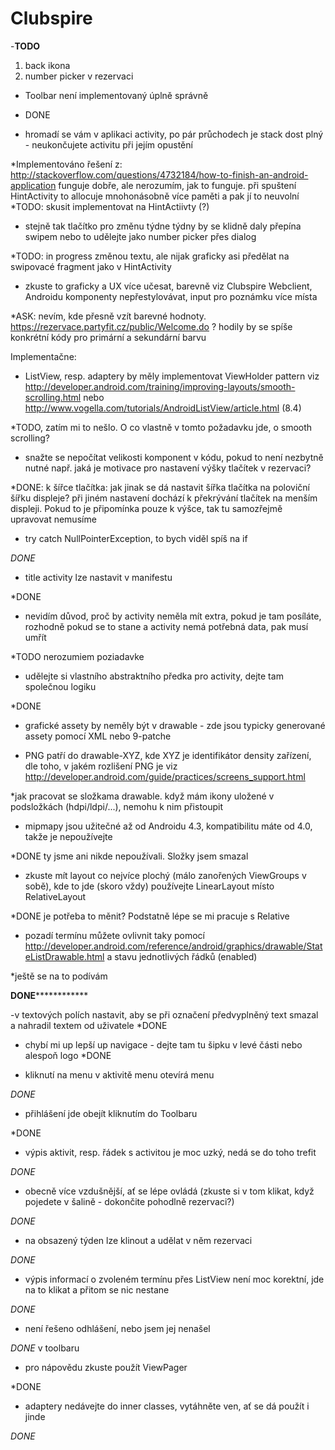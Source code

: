 # Clubspire
-********TODO********
1. back ikona
2. number picker v rezervaci



- Toolbar není implementovaný úplně správně
* DONE



- hromadí se vám v aplikaci activity, po pár průchodech je stack dost 
plný - neukončujete activitu při jejím opustění

*Implementováno řešení z:
http://stackoverflow.com/questions/4732184/how-to-finish-an-android-application
    funguje dobře, ale nerozumím, jak to funguje.
    při spuštení HintActivity to allocuje mnohonásobně více paměti a pak jí to neuvolní
*TODO: skusit implementovat na HintActiivty (?)


- stejně tak tlačítko pro změnu týdne
týdny by se klidně daly přepína swipem nebo to udělejte jako 
number picker přes dialog

*TODO: in progress
změnou textu, ale nijak graficky
    asi předělat na swipovacé fragment jako v HintActivity



- zkuste to graficky a UX více učesat, barevně viz Clubspire Webclient, 
Androidu komponenty nepřestylovávat, input pro poznámku více místa

*ASK: nevím, kde přesně vzít barevné hodnoty.
https://rezervace.partyfit.cz/public/Welcome.do  ?
hodily by se spíše konkrétní kódy pro primární a sekundární barvu

Implementačne:
- ListView, resp. adaptery by měly implementovat ViewHolder pattern viz 
http://developer.android.com/training/improving-layouts/smooth-scrolling.html 
nebo http://www.vogella.com/tutorials/AndroidListView/article.html (8.4)

*TODO, zatím mi to nešlo. O co vlastně v tomto požadavku jde, o smooth scrolling?


- snažte se nepočítat velikosti komponent v kódu, pokud to není nezbytně 
nutné např. jaká je motivace pro nastavení výšky tlačítek v rezervaci?

*DONE: k šířce tlačítka: jak jinak se dá nastavit šířka tlačítka na poloviční šířku displeje?
při jiném nastavení dochází k překrývání tlačítek na menším displeji.
Pokud to je připomínka pouze k výšce, tak tu samozřejmě upravovat nemusíme


- try catch NullPointerException, to bych viděl spíš na if

*DONE*


- title activity lze nastavit v manifestu

*DONE


- nevidím důvod, proč by activity neměla mít extra, pokud je tam 
posíláte, rozhodně pokud se to stane a activity nemá potřebná data, pak 
musí umřít

*TODO nerozumiem poziadavke


- udělejte si vlastního abstraktního předka pro activity, dejte tam 
společnou logiku

*DONE


- grafické assety by neměly být v drawable - zde jsou typicky generované 
assety pomocí XML nebo 9-patche

- PNG patří do drawable-XYZ, kde XYZ je identifikátor density zařízení, 
dle toho, v jakém rozlišení PNG je viz 
http://developer.android.com/guide/practices/screens_support.html

*jak pracovat se složkama drawable. když mám ikony uložené 
v podsložkách (hdpi/ldpi/...), nemohu k nim přistoupit


- mipmapy jsou užitečné až od Androidu 4.3, kompatibilitu máte od 4.0, 
takže je nepoužívejte

*DONE ty jsme ani nikde nepoužívali. Složky jsem smazal

- zkuste mít layout co nejvíce plochý (málo zanořených ViewGroups v 
sobě), kde to jde (skoro vždy) používejte LinearLayout místo RelativeLayout

*DONE je potřeba to měnit? Podstatně lépe se mi pracuje s Relative 


- pozadí termínu můžete ovlivnit taky pomocí 
http://developer.android.com/reference/android/graphics/drawable/StateListDrawable.html 
a stavu jednotlivých řádků (enabled)

*ještě se na to podívám

**********DONE**********************

-v textových polích nastavit, aby se při označení předvyplněný
text smazal a nahradil textem od uživatele
*DONE

- chybí mi up lepší up navigace - dejte tam tu šipku v levé části
nebo alespoň logo
*DONE


- kliknutí na menu v aktivitě menu otevírá menu

*DONE*

- přihlášení jde obejít kliknutím do Toolbaru

*DONE

- výpis aktivit, resp. řádek s activitou je moc uzký, nedá se do toho trefit

*DONE*


- obecně více vzdušnější, ať se lépe ovládá (zkuste si v tom klikat, když
pojedete v šalině - dokončite pohodlně rezervaci?)

*DONE*

- na obsazený týden lze klinout a udělat v něm rezervaci

*DONE*

- výpis informací o zvoleném termínu přes ListView není moc korektní,
jde na to klikat a přitom se nic nestane

*DONE*

- není řešeno odhlášení, nebo jsem jej nenašel

*DONE* v toolbaru

- pro nápovědu zkuste použít ViewPager

*DONE

- adaptery nedávejte do inner classes, vytáhněte ven, ať se dá použít i
jinde

*DONE*
